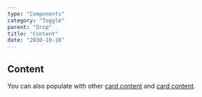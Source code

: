 ```yaml
---
type: "Components"
category: "Toggle"
parent: "Drop"
title: "Content"
date: "2030-10-10"
---
```


## Content

You can also populate with other [card content](/components/card/content) and  [card content](/components/nav/content).

<demo>
  <demoinline src="demos/components/drop/card">
  </demoinline>
</demo>
